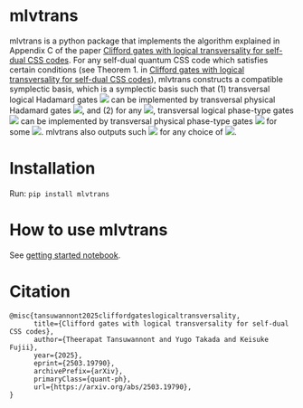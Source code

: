 # mlvtrans

mlvtrans is a python package that implements the algorithm explained in Appendix C of the paper [Clifford gates with logical transversality for self-dual CSS codes](
https://arxiv.org/abs/2503.19790). For any self-dual quantum CSS code which satisfies certain conditions (see Theorem 1. in [Clifford gates with logical transversality for self-dual CSS codes](
https://arxiv.org/abs/2503.19790)), mlvtrans constructs a compatible symplectic basis, which is a symplectic basis such that (1) transversal logical Hadamard gates ![](https://latex.codecogs.com/svg.image?$\bigotimes_{j=1}^{k}\bar{H}_j$) can be implemented by transversal physical Hadamard gates ![](https://latex.codecogs.com/svg.image?$\bigotimes_{i=1}^{n}H_i$), and (2) for any ![](https://latex.codecogs.com/svg.image?$(a_1,\dots,a_k)\in\lbrace-1,1\rbrace^k$), transversal logical phase-type gates ![](https://latex.codecogs.com/svg.image?$\bigotimes_{j=1}^{k}\bar{S}_j^{a_j}$) can be implemented by transversal physical phase-type gates ![](https://latex.codecogs.com/svg.image?$\bigotimes_{i=1}^{n}S_i^{b_i}$) for some ![](https://latex.codecogs.com/svg.image?$(b_1,\dots,b_n)\in\lbrace-1,1\rbrace^n$). mlvtrans also outputs such ![](https://latex.codecogs.com/svg.image?$(b_1,\dots,b_n)\in\lbrace-1,1\rbrace^n$) for any choice of ![](https://latex.codecogs.com/svg.image?$(a_1,\dots,a_n)\in\lbrace-1,1\rbrace^n$).

# Installation

Run: `pip install mlvtrans`

# How to use mlvtrans

See [getting started notebook](https://github.com/yugotakada/mlvtrans/blob/main/getting_started.ipynb).


# Citation
```
@misc{tansuwannont2025cliffordgateslogicaltransversality,
      title={Clifford gates with logical transversality for self-dual CSS codes}, 
      author={Theerapat Tansuwannont and Yugo Takada and Keisuke Fujii},
      year={2025},
      eprint={2503.19790},
      archivePrefix={arXiv},
      primaryClass={quant-ph},
      url={https://arxiv.org/abs/2503.19790}, 
}
```
